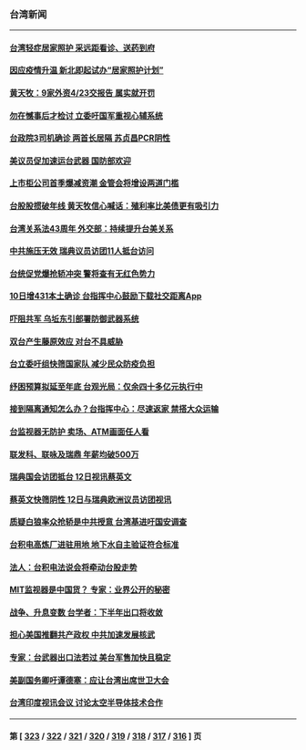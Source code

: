 ### 台湾新闻
---
#### [台湾轻症居家照护 采远距看诊、送药到府](../../pages/ncid1349361/n13709171.md) 
#### [因应疫情升温 新北即起试办“居家照护计划”](../../pages/ncid1349361/n13709173.md) 
#### [黄天牧：9家外资4/23交报告 属实就开罚](../../pages/ncid1349361/n13709169.md) 
#### [勿在憾事后才检讨 立委吁国军重视心辅系统](../../pages/ncid1349361/n13709165.md) 
#### [台政院3司机确诊 两首长居隔 苏贞昌PCR阴性](../../pages/ncid1349361/n13709164.md) 
#### [美议员促加速运台武器 国防部欢迎](../../pages/ncid1349361/n13709130.md) 
#### [上市柜公司首季爆减资潮 金管会将增设两道门槛](../../pages/ncid1349361/n13709134.md) 
#### [台股股掼破年线 黄天牧信心喊话：殖利率比美债更有吸引力](../../pages/ncid1349361/n13709021.md) 
#### [台湾关系法43周年 外交部：持续提升台美关系](../../pages/ncid1349361/n13708895.md) 
#### [中共施压无效 瑞典议员访团11人抵台访问](../../pages/ncid1349361/n13708697.md) 
#### [台统促党爆抢轿冲突 警将查有无红色势力](../../pages/ncid1349361/n13708315.md) 
#### [10日增431本土确诊 台指挥中心鼓励下载社交距离App](../../pages/ncid1349361/n13708392.md) 
#### [吓阻共军 乌坵东引部署防御武器系统](../../pages/ncid1349361/n13708408.md) 
#### [双台产生藤原效应 对台不具威胁](../../pages/ncid1349361/n13708405.md) 
#### [台立委吁组快筛国家队 减少民众防疫负担](../../pages/ncid1349361/n13708394.md) 
#### [纾困预算拟延至年底 台观光局：仅余四十多亿元执行中](../../pages/ncid1349361/n13708391.md) 
#### [接到隔离通知怎么办？台指挥中心：尽速返家 禁搭大众运输](../../pages/ncid1349361/n13708390.md) 
#### [台监视器无防护  卖场、ATM画面任人看](../../pages/ncid1349361/n13708346.md) 
#### [联发科、联咏及瑞鼎 年薪均破500万](../../pages/ncid1349361/n13708359.md) 
#### [瑞典国会访团抵台 12日视讯蔡英文](../../pages/ncid1349361/n13708313.md) 
#### [蔡英文快筛阴性 12日与瑞典欧洲议员访团视讯](../../pages/ncid1349361/n13708294.md) 
#### [质疑白狼率众抢轿是中共授意 台湾基进吁国安调查](../../pages/ncid1349361/n13708290.md) 
#### [台积电高炼厂进驻用地 地下水自主验证符合标准](../../pages/ncid1349361/n13708271.md) 
#### [法人：台积电法说会将牵动台股走势](../../pages/ncid1349361/n13708273.md) 
#### [MIT监视器是中国货？ 专家：业界公开的秘密](../../pages/ncid1349361/n13708266.md) 
#### [战争、升息变数 台学者：下半年出口将收敛](../../pages/ncid1349361/n13708236.md) 
#### [担心美国推翻共产政权 中共加速发展核武](../../pages/ncid1349361/n13707386.md) 
#### [专家：台武器出口法若过 美台军售加快且稳定](../../pages/ncid1349361/n13706861.md) 
#### [美副国务卿吁谭德塞：应让台湾出席世卫大会](../../pages/ncid1349361/n13706916.md) 
#### [台湾印度视讯会议 讨论太空半导体技术合作](../../pages/ncid1349361/n13706185.md) 

---
#### 第 [ [323](./323.md) / [322](./322.md) / [321](./321.md) / [320](./320.md) / [319](./319.md) / [318](./318.md) / [317](./317.md) / [316](./316.md) ] 页
